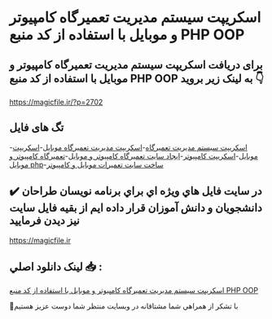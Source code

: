 # اسکریپت سیستم مدیریت تعمیرگاه کامپیوتر و موبایل با استفاده از کد منبع PHP OOP

## برای دریافت اسکریپت سیستم مدیریت تعمیرگاه کامپیوتر و موبایل با استفاده از کد منبع PHP OOP به لینک زیر بروید 👇

https://magicfile.ir/?p=2702

## تگ های فایل

-[اسکریپت سیستم مدیریت تعمیرگاه](https://magicfile.ir/product/%d8%a7%d8%b3%da%a9%d8%b1%db%8c%d9%be%d8%aa%d8%b3%db%8c%d8%b3%d8%aa%d9%85-%d9%85%d8%af%db%8c%d8%b1%db%8c%d8%aa-%d8%aa%d8%b9%d9%85%db%8c%d8%b1%da%af%d8%a7%d9%87-%da%a9%d8%a7%d9%85%d9%be%db%8c%d9%88%d8%aa%d8%b1-%d9%88-%d9%85%d9%88%d8%a8%d8%a7%db%8c%d9%84-php/)-[اسکریپت مدیریت تعمیرگاه موبایل](https://magicfile.ir/product/%d8%a7%d8%b3%da%a9%d8%b1%db%8c%d9%be%d8%aa%d8%b3%db%8c%d8%b3%d8%aa%d9%85-%d9%85%d8%af%db%8c%d8%b1%db%8c%d8%aa-%d8%aa%d8%b9%d9%85%db%8c%d8%b1%da%af%d8%a7%d9%87-%da%a9%d8%a7%d9%85%d9%be%db%8c%d9%88%d8%aa%d8%b1-%d9%88-%d9%85%d9%88%d8%a8%d8%a7%db%8c%d9%84-php/)-[اسکریپت موبایل](https://magicfile.ir/product/%d8%a7%d8%b3%da%a9%d8%b1%db%8c%d9%be%d8%aa%d8%b3%db%8c%d8%b3%d8%aa%d9%85-%d9%85%d8%af%db%8c%d8%b1%db%8c%d8%aa-%d8%aa%d8%b9%d9%85%db%8c%d8%b1%da%af%d8%a7%d9%87-%da%a9%d8%a7%d9%85%d9%be%db%8c%d9%88%d8%aa%d8%b1-%d9%88-%d9%85%d9%88%d8%a8%d8%a7%db%8c%d9%84-php/)-[اسکریپت کامپیوتر](https://magicfile.ir/product/%d8%a7%d8%b3%da%a9%d8%b1%db%8c%d9%be%d8%aa%d8%b3%db%8c%d8%b3%d8%aa%d9%85-%d9%85%d8%af%db%8c%d8%b1%db%8c%d8%aa-%d8%aa%d8%b9%d9%85%db%8c%d8%b1%da%af%d8%a7%d9%87-%da%a9%d8%a7%d9%85%d9%be%db%8c%d9%88%d8%aa%d8%b1-%d9%88-%d9%85%d9%88%d8%a8%d8%a7%db%8c%d9%84-php/)-[ایجاد سایت تعمیرگاه کامپیوتر و موبایل](https://magicfile.ir/product/%d8%a7%d8%b3%da%a9%d8%b1%db%8c%d9%be%d8%aa%d8%b3%db%8c%d8%b3%d8%aa%d9%85-%d9%85%d8%af%db%8c%d8%b1%db%8c%d8%aa-%d8%aa%d8%b9%d9%85%db%8c%d8%b1%da%af%d8%a7%d9%87-%da%a9%d8%a7%d9%85%d9%be%db%8c%d9%88%d8%aa%d8%b1-%d9%88-%d9%85%d9%88%d8%a8%d8%a7%db%8c%d9%84-php/)-[تعمیرگاه کامپیوتر و موبایل php](https://magicfile.ir/product/%d8%a7%d8%b3%da%a9%d8%b1%db%8c%d9%be%d8%aa%d8%b3%db%8c%d8%b3%d8%aa%d9%85-%d9%85%d8%af%db%8c%d8%b1%db%8c%d8%aa-%d8%aa%d8%b9%d9%85%db%8c%d8%b1%da%af%d8%a7%d9%87-%da%a9%d8%a7%d9%85%d9%be%db%8c%d9%88%d8%aa%d8%b1-%d9%88-%d9%85%d9%88%d8%a8%d8%a7%db%8c%d9%84-php/)-[ساخت سایت تعمیرات موبایل و کامپیوتر](https://magicfile.ir/product/%d8%a7%d8%b3%da%a9%d8%b1%db%8c%d9%be%d8%aa%d8%b3%db%8c%d8%b3%d8%aa%d9%85-%d9%85%d8%af%db%8c%d8%b1%db%8c%d8%aa-%d8%aa%d8%b9%d9%85%db%8c%d8%b1%da%af%d8%a7%d9%87-%da%a9%d8%a7%d9%85%d9%be%db%8c%d9%88%d8%aa%d8%b1-%d9%88-%d9%85%d9%88%d8%a8%d8%a7%db%8c%d9%84-php/)

## ✔️ در سايت فايل هاي ويژه اي براي برنامه نويسان طراحان دانشجويان و دانش آموزان قرار داده ايم از بقيه فايل سايت نيز ديدن فرماييد

https://magicfile.ir


## لينک دانلود اصلي 📥 :

[اسکریپت سیستم مدیریت تعمیرگاه کامپیوتر و موبایل با استفاده از کد منبع PHP OOP](https://magicfile.ir/product/%d8%a7%d8%b3%da%a9%d8%b1%db%8c%d9%be%d8%aa%d8%b3%db%8c%d8%b3%d8%aa%d9%85-%d9%85%d8%af%db%8c%d8%b1%db%8c%d8%aa-%d8%aa%d8%b9%d9%85%db%8c%d8%b1%da%af%d8%a7%d9%87-%da%a9%d8%a7%d9%85%d9%be%db%8c%d9%88%d8%aa%d8%b1-%d9%88-%d9%85%d9%88%d8%a8%d8%a7%db%8c%d9%84-php/) 


🙏با تشکر از همراهي شما مشتاقانه در وبسایت منتظر شما دوست عزیز هستیم

